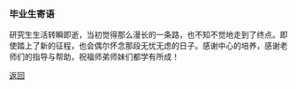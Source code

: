### 毕业生寄语
研究生生活转瞬即逝，当初觉得那么漫长的一条路，也不知不觉地走到了终点。即使踏上了新的征程，也会偶尔怀念那段无忧无虑的日子。感谢中心的培养，感谢老师们的指导与帮助，祝福师弟师妹们都学有所成！

[返回](./)

